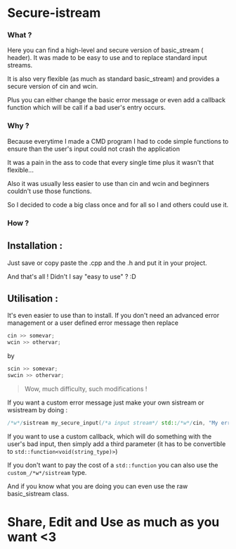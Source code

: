 Secure-istream
==============

### What ?

Here you can find a high-level and secure version of basic_stream (<iostream> header). It was made to be easy to use and to replace standard input streams.

It is also very flexible (as much as standard basic_stream) and provides a secure version of cin and wcin.

Plus you can either change the basic error message or even add a callback function which will be call if a bad user's entry occurs.

### Why ?

Because everytime I made a CMD program I had to code simple functions to ensure than the user's input could not crash the application

It was a pain in the ass to code that every single time plus it wasn't that flexible...

Also it was usually less easier to use than cin and wcin and beginners couldn't use those functions.

So I decided to code a big class once and for all so I and others could use it.

### How ?
## Installation :

Just save or copy paste the .cpp and the .h and put it in your project.

And that's all ! Didn't I say "easy to use" ? :D

## Utilisation :

It's even easier to use than to install. If you don't need an advanced error management or a user defined error message then replace

```cpp
cin >> somevar;
wcin >> othervar;
```

by

```cpp
scin >> somevar;
swcin >> othervar;
```

> Wow, much difficulty, such modifications !

If you want a custom error message just make your own sistream or wsistream by doing :

```cpp
/*w*/sistream my_secure_input(/*a input stream*/ std::/*w*/cin, "My error message");
```

If you want to use a custom callback, which will do something with the user's bad input, then simply add a third parameter (it has to be convertible to `std::function<void(string_type)>`)

If you don't want to pay the cost of a `std::function` you can also use the `custom_/*w*/sistream` type.

And if you know what you are doing you can even use the raw basic_sistream class.

Share, Edit and Use as much as you want <3
====================

